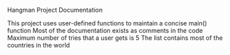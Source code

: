 Hangman Project Documentation

This project uses user-defined functions to maintain a concise main() function
Most of the documentation exists as comments in the code
Maximum number of tries that a user gets is  5
The list contains most of the countries in the world
